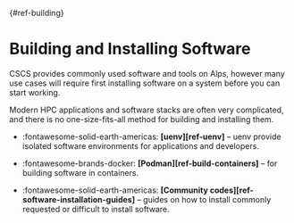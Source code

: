 [](){#ref-building}
# Building and Installing Software

CSCS provides commonly used software and tools on Alps, however many use cases will require first installing software on a system before you can start working.

Modern HPC applications and software stacks are often very complicated, and there is no one-size-fits-all method for building and installing them.

<div class="grid cards" markdown>

- :fontawesome-solid-earth-americas: __[uenv][ref-uenv]__ – uenv provide isolated software environments for applications and developers.

</div>

<div class="grid cards" markdown>

- :fontawesome-brands-docker: __[Podman][ref-build-containers]__ – for building software in containers.

</div>

<div class="grid cards" markdown>

- :fontawesome-solid-earth-americas: __[Community codes][ref-software-installation-guides]__ – guides on how to install commonly requested or difficult to install software.

</div>

